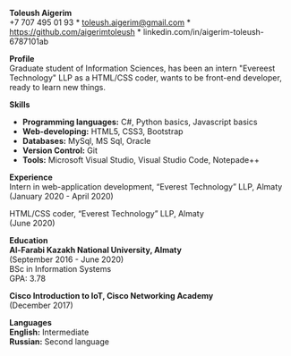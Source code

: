 **Toleush Aigerim**  
+7 707 495 01 93 * toleush.aigerim@gmail.com * https://github.com/aigerimtoleush * linkedin.com/in/aigerim-toleush-6787101ab  

**Profile**  
  Graduate student of Information Sciences, has been an intern "Evereest Technology" LLP
  as a HTML/CSS coder, wants to be front-end developer, ready to learn new things.   

**Skills**  
  * **Programming languages:** C#, Python basics, Javascript basics
  * **Web-developing:** HTML5, CSS3, Bootstrap
  * **Databases:** MySql, MS Sql, Oracle
  * **Version Control:** Git
  * **Tools:** Microsoft Visual Studio, Visual Studio Code, Notepade++  
  
**Experience**  
  Intern in web-application development, “Everest Technology” LLP, Almaty  
  (January 2020 - April 2020)  

  HTML/CSS coder, “Everest Technology” LLP, Almaty  
  (June 2020)


**Education**  
  **Al-Farabi Kazakh National University, Almaty**  
  (September 2016 - June 2020)  
  BSc in Information Systems  
  GPA: 3.78  

  **Cisco Introduction to IoT, Cisco Networking Academy**  
  (December 2017)
  
**Languages**  
  **English:** Intermediate  
  **Russian:** Second language
